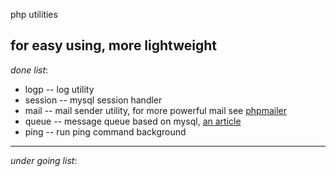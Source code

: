 php utilities

for easy using, more lightweight
----------------------------------------------
*done list*:

* logp        --  log utility
* session     --  mysql session handler
* mail        --  mail sender utility, for more powerful mail see [phpmailer](https://github.com/PHPMailer/PHPMailer)
* queue       -- message queue based on mysql, [an article](https://blog.engineyard.com/2011/5-subtle-ways-youre-using-mysql-as-a-queue-and-why-itll-bite-you)
* ping        -- run ping command background

------------------------------
*under going list*:

